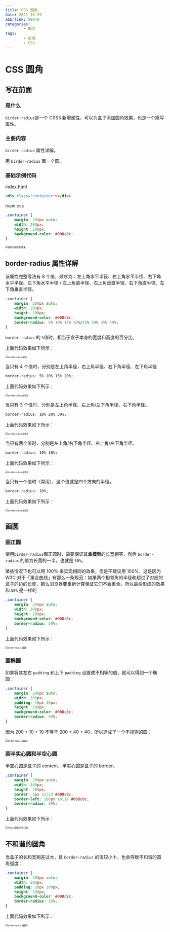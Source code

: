 ```yaml
---
title: CSS 圆角
date: 2021-10-29
abbrlink: 58878
categories:
        - 概念
tags:
        - 前端
        - CSS
---
```


# CSS 圆角

## 写在前面

### 是什么

`birder-radius`是一个 CSS3 新增属性，可以为盒子添加圆角效果，也是一个简写属性。

### 主要内容

`birder-radius` 属性详解。

用 `birder-radius`  画一个圆。

### 基础示例代码

index.html

```html
<div class="container"></div>
```

main.css

```css
.container {
	margin: 200px auto;
	width: 200px;
	height: 200px;
	background-color: #008c8c;
}
```

<img src="https://gallery.yxzi.xyz/galleries/2022/09/29/%E5%9C%86%E8%A7%92%E5%88%9D%E5%A7%8B%E5%AE%9E%E4%BE%8B%E6%95%88%E6%9E%9C.png" alt="圆角初始实例效果" style="zoom:50%;" />

## border-radius 属性详解

该属性完整写法有 8 个值，顺序为：左上角水平半径、右上角水平半径、右下角水平半径、左下角水平半径 / 左上角直半径、右上角垂直半径、右下角直半径、左下角垂直半径。

```css
.container {
	margin: 200px auto;
	width: 200px;
	height: 200px;
	background-color: #008c8c;
	border-radius: 5% 10% 15% 20%/25% 30% 35% 40%;
}
```

`border-radius` 的 `%`值时，相当于盒子本身的宽度和高度的百分比。

上面代码效果如下所示：

<img src="https://gallery.yxzi.xyz/galleries/2022/09/23/border%20radius%20%E8%A7%A3%E6%9E%90.png" alt="border radius 解析" style="zoom:50%;" />

当只有 4 个值时，分别是左上角半径，右上角半径、右下角半径、左下角半径

```css
border-radius: 5% 10% 15% 20%;
```

上面代码效果如下所示：

<img src="https://gallery.yxzi.xyz/galleries/2022/09/24/border%20radius%20%E8%A7%A3%E6%9E%902.png" alt="border radius 解析2" style="zoom:50%;" />

当只有 3 个值时，分别是左上角半径、右上角/左下角半径、右下角半径。

```css
border-radius: 10% 20% 30%;
```

上面代码效果如下所示：

<img src="https://gallery.yxzi.xyz/galleries/2022/09/24/border%20radius%20%E8%A7%A3%E6%9E%903.png" alt="border radius 解析3" style="zoom:50%;" />

当只有两个值时，分别是左上角/右下角半径、右上角/左下角半径。

```css
border-radius: 10% 30%;
```

上面代码效果如下所示：

<img src="https://gallery.yxzi.xyz/galleries/2022/09/24/border%20radius%20%E8%A7%A3%E6%9E%904.png" alt="border radius 解析4" style="zoom:50%;" />

当只有一个值时（常用），这个值就是四个方向的半径。

```css
border-radius: 10%;
```

上面代码效果如下所示：

<img src="https://gallery.yxzi.xyz/galleries/2022/09/24/border%20radius%20%E8%A7%A3%E6%9E%905.png" alt="border radius 解析5" style="zoom:50%;" />

## 画圆

### 画正圆

使用`birder-radius`画正圆时，需要保证其**盒模型**的长宽相等，然后 `border-radius` 的值为长宽的一半，也就是 `50%`。

某些情况下也可以用 100% 来实现相同的效果，但是不建议用 100%，这是因为 W3C 对于「重合曲线」有那么一条规范：如果两个相邻角的半径和超过了对应的盒子的边的长度，那么浏览器要重新计算保证它们不会重合。所以最后形成的效果和 `50%` 是一样的

```css
.container {
	margin: 200px auto;
	width: 200px;
	height: 200px;
	background-color: #008c8c;
	border-radius: 50%;
}
```

上面代码效果如下所示：

<img src="https://gallery.yxzi.xyz/galleries/2022/09/24/birder-radius%20%E7%94%BB%E5%9C%86.png" alt="birder-radius 画圆" style="zoom:50%;" />

### 画椭圆

如果将其左右 `padding` 和上下 `padding` 设置成不相等的值，就可以得到一个椭圆：

```css
.container {
	margin: 200px auto;
	width: 200px;
	padding: 10px 40px;
	height: 200px;
	background-color: #008c8c;
	border-radius: 50%;
}
```

因为 200 + 10 + 10 不等于 200 + 40 + 40，所以造成了一个不规则的圆：

<img src="https://gallery.yxzi.xyz/galleries/2022/09/24/birder-radius%20%E7%94%BB%E5%9C%862.png" alt="birder-radius 画圆2" style="zoom:50%;" />

### 画半实心圆和半空心圆

半空心圆是盒子的 content，半实心圆是盒子的 border。

```css
.container {
	margin: 200px auto;
	width: 100px;
	height: 200px;
	border: 1px solid #008c8c;
	border-left: 100px solid #008c8c;
	border-radius: 50%;
}
```

上面代码效果如下所示：

<img src="https://gallery.yxzi.xyz/galleries/2022/09/27/%E5%8D%8A%E5%AE%9E%E5%BF%83%E5%9C%86%E5%92%8C%E5%8D%8A%E7%A9%BA%E5%BF%83%E5%9C%86.png" alt="半实心圆和半空心圆" style="zoom:50%;" />

## 不和谐的圆角

当盒子的长和宽相差过大，且 `border-radius` 的值较小十，也会导致不和谐的圆角弧度：

```css
.container {
	margin: 200px auto;
	width: 200px;
	padding: 10px 100px;
	height: 200px;
	background-color: #008c8c;
	border-radius: 10%;
}
```

上面代码效果如下所示：

<img src="https://gallery.yxzi.xyz/galleries/2022/09/24/birder-radius%20%E7%94%BB%E5%9C%863.png" alt="birder-radius 画圆3" style="zoom:50%;" />
